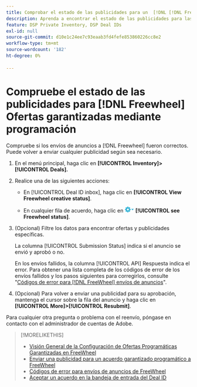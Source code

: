 ```yaml
---
title: Comprobar el estado de las publicidades para un  [!DNL [!DNL FreeWheel]] acuerdo PG
description: Aprenda a encontrar el estado de las publicidades para las ofertas garantizadas mediante programación [!DNL Freewheel] .
feature: DSP Private Inventory, DSP Deal IDs
exl-id: null
source-git-commit: d10e1c24ee7c93eaab3fd4fefe853860226cc8e2
workflow-type: tm+mt
source-wordcount: '182'
ht-degree: 0%

---
```


# Compruebe el estado de las publicidades para [!DNL Freewheel] Ofertas garantizadas mediante programación

Compruebe si los envíos de anuncios a [!DNL Freewheel] fueron correctos. Puede volver a enviar cualquier publicidad según sea necesario.

1. En el menú principal, haga clic en **[!UICONTROL Inventory]> [!UICONTROL Deals].**

1. Realice una de las siguientes acciones:

   * En [!UICONTROL Deal ID inbox], haga clic en **[!UICONTROL View Freewheel creative status]**.

   * En cualquier fila de acuerdo, haga clic en ![Opciones menú](/help/dsp/assets/options-menu.png) **[!UICONTROL see Freewheel status]**.

1. (Opcional) Filtre los datos para encontrar ofertas y publicidades específicas.

   La columna [!UICONTROL Submission Status] indica si el anuncio se envió y aprobó o no.

   En los envíos fallidos, la columna [!UICONTROL API] Respuesta indica el error. Para obtener una lista completa de los códigos de error de los envíos fallidos y los pasos siguientes para corregirlos, consulte &quot;[Códigos de error para [!DNL FreeWheel] envíos de anuncios](freewheel-error-codes.md)&quot;.

1. (Opcional) Para volver a enviar una publicidad para su aprobación, mantenga el cursor sobre la fila del anuncio y haga clic en **[!UICONTROL More]>[!UICONTROL Resubmit]**.

Para cualquier otra pregunta o problema con el reenvío, póngase en contacto con el administrador de cuentas de Adobe.

>[!MORELIKETHIS]
>
>* [Visión General de la Configuración de Ofertas Programáticas Garantizadas en FreeWheel](freewheel-overview.md)
>* [Enviar una publicidad para un acuerdo garantizado programático a FreeWheel](freewheel-submit.md)
>* [Códigos de error para envíos de anuncios de FreeWheel](freewheel-error-codes.md)
>* [Aceptar un acuerdo en la bandeja de entrada del Deal ID](deal-id-inbox-accept.md)

